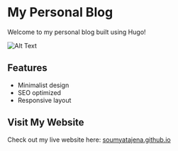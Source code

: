 # My Personal Blog

Welcome to my personal blog built using Hugo!

![Alt Text](images/dashboard.jpg)

## Features
- Minimalist design
- SEO optimized
- Responsive layout

## Visit My Website
Check out my live website here: [soumyatajena.github.io](https://soumyatajena.github.io)
